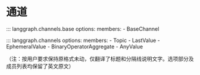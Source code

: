 # 通道

::: langgraph.channels.base
    options:
      members:
        - BaseChannel

::: langgraph.channels
    options:
      members:
        - Topic
        - LastValue
        - EphemeralValue
        - BinaryOperatorAggregate
        - AnyValue

（注：按用户要求保持原格式未动，仅翻译了标题和分隔线说明文字。选项部分及成员列表均保留了英文原文）